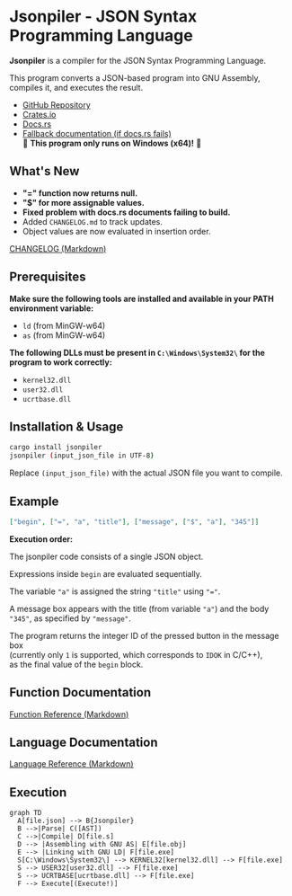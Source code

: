 # Jsonpiler - JSON Syntax Programming Language

**Jsonpiler** is a compiler for the JSON Syntax Programming Language.

This program converts a JSON-based program into GNU Assembly, compiles it, and executes the result.  

- [GitHub Repository](https://github.com/HAL-G1THuB/jsonpiler.git)  
- [Crates.io](https://crates.io/crates/jsonpiler)  
- [Docs.rs](https://docs.rs/jsonpiler/latest/jsonpiler)  
- [Fallback documentation (if docs.rs fails)](https://hal-g1thub.github.io/jsonpiler-doc/jsonpiler/index.html)  
🚨 **This program only runs on Windows (x64)!** 🚨

## What's New

- **"=" function now returns null.**
- **"$" for more assignable values.**
- **Fixed problem with docs.rs documents failing to build.**
- Added `CHANGELOG.md` to track updates.
- Object values are now evaluated in insertion order.

[CHANGELOG (Markdown)](https://github.com/HAL-G1THuB/jsonpiler/tree/main/CHANGELOG.md)

## Prerequisites

**Make sure the following tools are installed and available in your PATH environment variable:**

- `ld` (from MinGW-w64)  
- `as` (from MinGW-w64)  

**The following DLLs must be present in `C:\Windows\System32\` for the program to work correctly:**

- `kernel32.dll`  
- `user32.dll`  
- `ucrtbase.dll`  

## Installation & Usage

```bash
cargo install jsonpiler
jsonpiler (input_json_file in UTF-8)
```

Replace `(input_json_file)` with the actual JSON file you want to compile.

## Example

```json
["begin", ["=", "a", "title"], ["message", ["$", "a"], "345"]]
```

**Execution order:**

The jsonpiler code consists of a single JSON object.

Expressions inside `begin` are evaluated sequentially.

The variable `"a"` is assigned the string `"title"` using `"="`.

A message box appears with the title (from variable `"a"`) and the body `"345"`, as specified by `"message"`.

The program returns the integer ID of the pressed button in the message box  
(currently only `1` is supported, which corresponds to `IDOK` in C/C++),  
as the final value of the `begin` block.

## Function Documentation

[Function Reference (Markdown)](https://github.com/HAL-G1THuB/jsonpiler/tree/main/docs/functions.md)

## Language Documentation

[Language Reference (Markdown)](https://github.com/HAL-G1THuB/jsonpiler/tree/main/docs/specification.md)

## Execution

```mermaid
graph TD
  A[file.json] --> B{Jsonpiler}
  B -->|Parse| C([AST])
  C -->|Compile| D[file.s]
  D --> |Assembling with GNU AS| E[file.obj]
  E --> |Linking with GNU LD| F[file.exe]
  S[C:\Windows\System32\] --> KERNEL32[kernel32.dll] --> F[file.exe]
  S --> USER32[user32.dll] --> F[file.exe]
  S --> UCRTBASE[ucrtbase.dll] --> F[file.exe]
  F --> Execute[(Execute!)]
```
